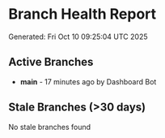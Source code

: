 # Branch Health Report
Generated: Fri Oct 10 09:25:04 UTC 2025

## Active Branches
- **main** - 17 minutes ago by Dashboard Bot

## Stale Branches (>30 days)
No stale branches found
